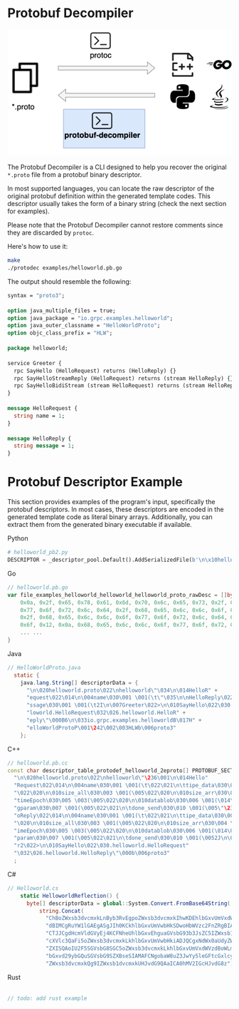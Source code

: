 # Protobuf Decompiler


<p align="center">
  <img src="https://github.com/MUCZ/protobuf-decompiler/blob/main/doc/img.png">
</p>

The Protobuf Decompiler is a CLI designed to help you recover the original `*.proto` file from a protobuf binary descriptor.

In most supported languages, you can locate the raw descriptor of the original protobuf definition within the generated template codes. This descriptor usually takes the form of a binary string (check the next section for examples).

Please note that the Protobuf Decompiler cannot restore comments since they are discarded by `protoc`.

Here's how to use it:
```sh
make
./protodec examples/helloworld.pb.go
```

The output should resemble the following:
```proto
syntax = "proto3";

option java_multiple_files = true;
option java_package = "io.grpc.examples.helloworld";
option java_outer_classname = "HelloWorldProto";
option objc_class_prefix = "HLW";

package helloworld;

service Greeter {
  rpc SayHello (HelloRequest) returns (HelloReply) {}
  rpc SayHelloStreamReply (HelloRequest) returns (stream HelloReply) {}
  rpc SayHelloBidiStream (stream HelloRequest) returns (stream HelloReply) {}
}

message HelloRequest {
  string name = 1;
}

message HelloReply {
  string message = 1;
}
```

# Protobuf Descriptor Example

This section provides examples of the program's input, specifically the protobuf descriptors. In most cases, these descriptors are encoded in the generated template code as literal binary arrays. Additionally, you can extract them from the generated binary executable if available.

Python
```py
# helloworld_pb2.py
DESCRIPTOR = _descriptor_pool.Default().AddSerializedFile(b'\n\x10helloworld.proto\x12\nhelloworld\"\x1c\n\x0cHelloRequest\x12\x0c\n\x04name\x18\x01 \x01(\t\"\x1d\n\nHelloReply\x12\x0f\n\x07message\x18\x01 \x01(\t2I\n\x07Greeter\x12>\n\x08SayHello\x12\x18.helloworld.HelloRequest\x1a\x16.helloworld.HelloReply\"\x00\x42\x36\n\x1bio.grpc.examples.helloworldB\x0fHelloWorldProtoP\x01\xa2\x02\x03HLWb\x06proto3')
```

Go
```go
// helloworld.pb.go
var file_examples_helloworld_helloworld_helloworld_proto_rawDesc = []byte{
	0x0a, 0x2f, 0x65, 0x78, 0x61, 0x6d, 0x70, 0x6c, 0x65, 0x73, 0x2f, 0x68, 0x65, 0x6c, 0x6c, 0x6f,
	0x77, 0x6f, 0x72, 0x6c, 0x64, 0x2f, 0x68, 0x65, 0x6c, 0x6c, 0x6f, 0x77, 0x6f, 0x72, 0x6c, 0x64,
	0x2f, 0x68, 0x65, 0x6c, 0x6c, 0x6f, 0x77, 0x6f, 0x72, 0x6c, 0x64, 0x2e, 0x70, 0x72, 0x6f, 0x74,
	0x6f, 0x12, 0x0a, 0x68, 0x65, 0x6c, 0x6c, 0x6f, 0x77, 0x6f, 0x72, 0x6c, 0x64, 0x22, 0x22, 0x0a,
    ... ... 
}
```

Java
```Java
// HelloWorldProto.java
  static {
    java.lang.String[] descriptorData = {
      "\n\020helloworld.proto\022\nhelloworld\"\034\n\014HelloR" +
      "equest\022\014\n\004name\030\001 \001(\t\"\035\n\nHelloReply\022\017\n\007me" +
      "ssage\030\001 \001(\t2I\n\007Greeter\022>\n\010SayHello\022\030.hel" +
      "loworld.HelloRequest\032\026.helloworld.HelloR" +
      "eply\"\000B6\n\033io.grpc.examples.helloworldB\017H" +
      "elloWorldProtoP\001\242\002\003HLWb\006proto3"
    };
```

C++
```c++
// helloworld.pb.cc
const char descriptor_table_protodef_helloworld_2eproto[] PROTOBUF_SECTION_VARIABLE(protodesc_cold) =
  "\n\020helloworld.proto\022\nhelloworld\"\236\001\n\014Hello"
  "Request\022\014\n\004name\030\001 \001(\t\022\021\n\ttipe_data\030\002 \003(\005"
  "\022\020\n\010size_all\030\003 \001(\005\022\020\n\010size_arr\030\004 \003(\005\022\021\n\t"
  "timeEpoch\030\005 \003(\005\022\020\n\010datablob\030\006 \001(\014\022\021\n\tfla"
  "gparam\030\007 \001(\005\022\021\n\tdone_send\030\010 \001(\005\"\234\001\n\nHell"
  "oReply\022\014\n\004name\030\001 \001(\t\022\021\n\ttipe_data\030\002 \003(\005\022"
  "\020\n\010size_all\030\003 \001(\005\022\020\n\010size_arr\030\004 \003(\005\022\021\n\tt"
  "imeEpoch\030\005 \003(\005\022\020\n\010datablob\030\006 \001(\014\022\021\n\tflag"
  "param\030\007 \001(\005\022\021\n\tdone_send\030\010 \001(\0052J\n\010Greete"
  "r2\022>\n\010SayHello\022\030.helloworld.HelloRequest"
  "\032\026.helloworld.HelloReply\"\000b\006proto3"
  ;
```

C#
```c#
// Helloworld.cs
    static HelloworldReflection() {
      byte[] descriptorData = global::System.Convert.FromBase64String(
          string.Concat(
            "ChBoZWxsb3dvcmxkLnByb3RvEgpoZWxsb3dvcmxkIhwKDEhlbGxvUmVxdWVz",
            "dBIMCgRuYW1lGAEgASgJIh0KCkhlbGxvUmVwbHkSDwoHbWVzc2FnZRgBIAEo",
            "CTJJCgdHcmVldGVyEj4KCFNheUhlbGxvEhguaGVsbG93b3JsZC5IZWxsb1Jl",
            "cXVlc3QaFi5oZWxsb3dvcmxkLkhlbGxvUmVwbHkiADJQCgxNdWx0aUdyZWV0",
            "ZXISQAoIU2F5SGVsbG8SGC5oZWxsb3dvcmxkLkhlbGxvUmVxdWVzdBoWLmhl",
            "bGxvd29ybGQuSGVsbG9SZXBseSIAMAFCNgobaW8uZ3JwYy5leGFtcGxlcy5o",
            "ZWxsb3dvcmxkQg9IZWxsb1dvcmxkUHJvdG9QAaICA0hMV2IGcHJvdG8z"));
```

Rust 
```rs

// todo: add rust example
```
